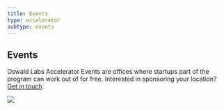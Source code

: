 ```yaml
---
title: Events
type: accelerator
subtype: events
---
```


<section class="hero pb-5 big-image">
    <div class="container">
        <div class="row">
            <div class="col-md-6">
				<h1>Events</h1>
				<p class="intro-para">Oswald Labs Accelerator Events are offices where startups part of the program can work out of for free. Interested in sponsoring your location? <a href="/contact/?department=Event Sponsorships">Get in touch</a>.</p>
			</div>
            <div class="col-md-6 text-right">
                <img role="presentation" src="/images/illustrations/events.svg">
            </div>
        </div>
    </div>
</section>